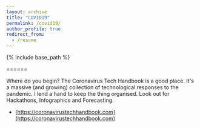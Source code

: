 ```yaml
---
layout: archive
title: "COVID19"
permalink: /covid19/
author_profile: true
redirect_from:
  - /resume
---
```


{% include base_path %}

======

Where do you begin? The Coronavirus Tech Handbook is a good place. It's a massive (and growing) collection of technological responses to the pandemic. I lend a hand to keep the thing organised. Look out for Hackathons, Infographics and Forecasting.

* [https://coronavirustechhandbook.com](https://coronavirustechhandbook.com)



